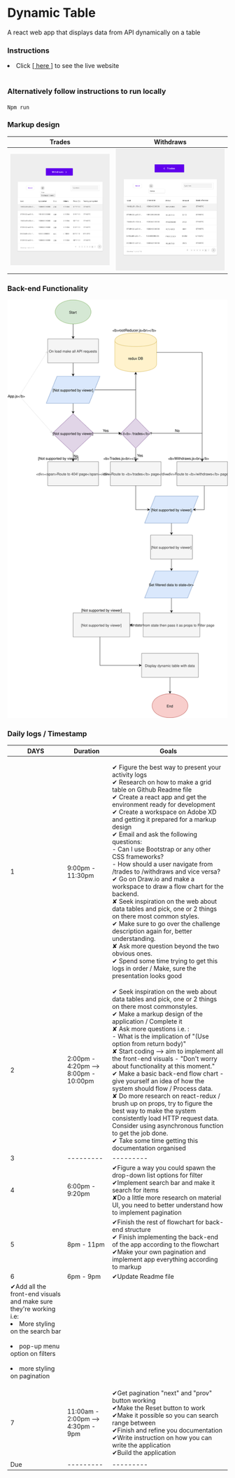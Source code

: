 
# Dynamic Table
A react web app that displays data from API dynamically on a table


### Instructions
<li> Click <a href="##">[ here ]</a> to see the live website</li><br/>

### Alternatively follow instructions to run locally
<code>Npm run</code>


### Markup design 
|          Trades            |          Withdraws            |
|----------------------------|-------------------------------|
|<img src="./tradesPage.svg">|<img src="./withdrawsPage.svg">|


### Back-end Functionality
<img src="./flow_chart.svg"> 

### Daily logs / Timestamp

| DAYS | Duration | Goals |
|------|------------------|-------------------------------------------------------------------------------------------------------------------------------------------------------------------------------------------------------------------------------------------------------------------------------------------------------------------------------------------------------------------------------------------------------------------------------------------------------------------------------------------------------------------------------------------------------------------------------------------------------------------------------------------------------------------------------------------------------------------------------------------------------------------------------------------------------------------------------------------------------------------------------------|
| 1 | 9:00pm - 11:30pm |<p>✔ Figure the best way to present your activity logs<br>✔ Research on how to make a grid table on Github Readme file<br>✔ Create a react app and get the environment ready for development<br>✔ Create a workspace on Adobe XD and getting it prepared for a markup design<br>✔ Email and ask the following questions:<br>      - Can I use Bootstrap or any other CSS frameworks?<br>      - How should a user navigate from /trades to /withdraws and vice versa?<br>✔ Go on Draw.io and make a workspace to draw a flow chart for the backend.<br>✘ Seek inspiration on the web about data tables and pick, one or 2 things on there most common styles.<br>✔ Make sure to go over the challenge description again for, better understanding.<br>✘ Ask more question beyond the two obvious ones.<br>✔ Spend some time trying to get this logs in order / Make, sure the presentation looks good<br>|
| 2 | 2:00pm - 4:20pm --> 8:00pm - 10:00pm | ✔ Seek inspiration on the web about data tables and pick, one or 2 things on there most commonstyles.<br>✔ Make a markup design of the application / Complete it <br>✘ Ask more questions i.e. :<br>    - What is the implication of "(Use option from return body)" <br>✘ Start coding --> aim to implement all the front-end visuals - "Don't worry about functionality at this moment."<br>✔ Make a basic back-end flow chart - give yourself an idea of how the system should flow / Process data.<br>✘ Do more research on react-redux / brush up on props, try to figure the best way to make the system consistently load HTTP request data. Consider using asynchronous function to get the job done.<br>✔ Take some time getting this documentation organised <br>|
| 3 | --------- |---------|
| 4  | 6:00pm - 9:20pm|✔Figure a way you could spawn the drop-down list options for filter<br>✔Implement search bar and make it search for items<br>✘Do a little more research on material UI, you need to better understand how to implement pagination <br>| |
| 5  | 8pm - 11pm |✔Finish the rest of flowchart for back-end structure<br>✔ Finish implementing the back-end of the app according to the flowchart<br>✔Make your own pagination and implement app everything according to markup<br>| |
| 6  | 6pm - 9pm  |✔Update Readme file<br>
✔Add all the front-end visuals and make sure they're working i.e: <li>More styling on the search bar</li><br><li>pop-up menu option on filters</li><br><li>more styling on pagination</li><br>|  |
| 7  | 11:00am - 2:00pm -->  4:30pm - 9pm|✔Get pagination "next" and "prov" button working<br>✔Make the Reset button to work<br>✔Make it possible so you can search range  between<br>✔Finish and refine you documentation <br>✔Write instruction on how you can write the application<br>✔Build the application<br>
| |
| Due| --------- | --------- |  |